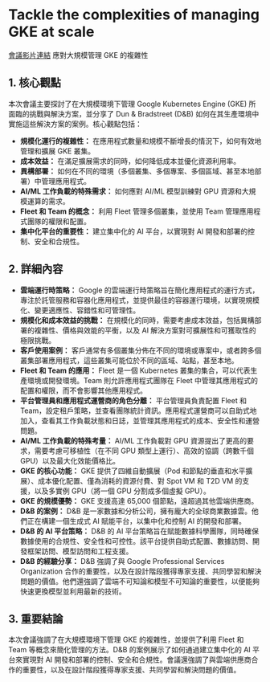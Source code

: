 # Tackle the complexities of managing GKE at scale
[會議影片連結](https://www.youtube.com/watch?v=vsm5uDONJWA)
應對大規模管理 GKE 的複雜性

## 1. 核心觀點

本次會議主要探討了在大規模環境下管理 Google Kubernetes Engine (GKE) 所面臨的挑戰與解決方案，並分享了 Dun & Bradstreet (D&B) 如何在其生產環境中實施這些解決方案的案例。核心觀點包括：

*   **規模化運行的複雜性：** 在應用程式數量和規模不斷增長的情況下，如何有效地管理和擴展 GKE 叢集。
*   **成本效益：** 在滿足擴展需求的同時，如何降低成本並優化資源利用率。
*   **異構部署：** 如何在不同的環境（多個叢集、多個專案、多個區域、甚至本地部署）中管理應用程式。
*   **AI/ML 工作負載的特殊需求：** 如何應對 AI/ML 模型訓練對 GPU 資源和大規模運算的需求。
*   **Fleet 和 Team 的概念：** 利用 Fleet 管理多個叢集，並使用 Team 管理應用程式團隊的權限和配置。
*   **集中化平台的重要性：** 建立集中化的 AI 平台，以實現對 AI 開發和部署的控制、安全和合規性。

## 2. 詳細內容

*   **雲端運行時策略：** Google 的雲端運行時策略旨在簡化應用程式的運行方式，專注於託管服務和容器化應用程式，並提供最佳的容器運行環境，以實現規模化、變更適應性、容錯性和可管理性。
*   **規模化和成本效益的挑戰：** 在規模化的同時，需要考慮成本效益，包括異構部署的複雜性、價格與效能的平衡，以及 AI 解決方案對可擴展性和可獲取性的極限挑戰。
*   **客戶使用案例：** 客戶通常有多個叢集分佈在不同的環境或專案中，或者跨多個叢集部署應用程式，這些叢集可能位於不同的區域、站點，甚至本地。
*   **Fleet 和 Team 的應用：** Fleet 是一個 Kubernetes 叢集的集合，可以代表生產環境或開發環境。Team 則允許應用程式團隊在 Fleet 中管理其應用程式的配置和權限，而不會影響其他應用程式。
*   **平台管理員和應用程式運營商的角色分離：** 平台管理員負責配置 Fleet 和 Team，設定租戶策略，並查看團隊統計資訊。應用程式運營商可以自助式地加入，查看其工作負載狀態和日誌，並管理其應用程式的成本、安全性和運營問題。
*   **AI/ML 工作負載的特殊考量：** AI/ML 工作負載對 GPU 資源提出了更高的要求，需要考慮可移植性（在不同 GPU 類型上運行）、高效的協調（跨數千個 GPU）以及最大化效能價格比。
*   **GKE 的核心功能：** GKE 提供了四維自動擴展（Pod 和節點的垂直和水平擴展）、成本優化配置、僅為消耗的資源付費、對 Spot VM 和 T2D VM 的支援，以及多實例 GPU（將一個 GPU 分割成多個虛擬 GPU）。
*   **GKE 的規模優勢：** GKE 支援高達 65,000 個節點，遠超過其他雲端供應商。
*   **D&B 的案例：** D&B 是一家數據和分析公司，擁有龐大的全球商業數據雲。他們正在構建一個生成式 AI 賦能平台，以集中化和控制 AI 的開發和部署。
*   **D&B 的 AI 平台策略：** D&B 的 AI 平台策略旨在賦能數據科學團隊，同時確保數據使用的合規性、安全性和可控性。該平台提供自助式配置、數據訪問、開發框架訪問、模型訪問和工程支援。
*   **D&B 的經驗分享：** D&B 強調了與 Google Professional Services Organization 合作的重要性，以及在設計階段獲得專家支援、共同學習和解決問題的價值。他們還強調了雲端不可知論和模型不可知論的重要性，以便能夠快速更換模型並利用最新的技術。

## 3. 重要結論

本次會議強調了在大規模環境下管理 GKE 的複雜性，並提供了利用 Fleet 和 Team 等概念來簡化管理的方法。D&B 的案例展示了如何通過建立集中化的 AI 平台來實現對 AI 開發和部署的控制、安全和合規性。會議還強調了與雲端供應商合作的重要性，以及在設計階段獲得專家支援、共同學習和解決問題的價值。
